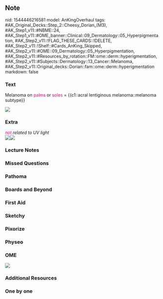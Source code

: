 ## Note
nid: 1544446216581
model: AnKingOverhaul
tags: #AK_Original_Decks::Step_2::Cheesy_Dorian_(M3), #AK_Step1_v11::#NBME::24, #AK_Step1_v11::#OME_banner::Clinical::09_Dermatology::05_Hyperpigmentation, #AK_Step2_v11::!FLAG_THESE_CARDS::!DELETE, #AK_Step2_v11::!Shelf::#Cards_AnKing_Skipped, #AK_Step2_v11::#OME::09_Dermatology::05_Hyperpigmentation, #AK_Step2_v11::#Resources_by_rotation::FM::ome::derm::hyperigmentation, #AK_Step2_v11::#Subjects::Dermatology::13_Cancer::Melanoma, #AK_Step2_v11::Original_decks::Dorian::fam::ome::derm::hyperigmentation
markdown: false

### Text
Melanoma on <font color="#FC0280">palms</font> or <font color=
"#FC0280">soles</font> = {{c1::acral lentiginous melanoma::melanoma
subtype}}
<div><img src="paste-257680857890819.jpg"></div>

### Extra
<div>
  <i><font color="#FC0280">not</font> related to UV light</i>
</div>
<div>
  <i><img src="heterogeneity_primary.jpg"><img src=
  "paste-2453388398690305.jpg"></i>
</div>

### Lecture Notes


### Missed Questions


### Pathoma


### Boards and Beyond


### First Aid


### Sketchy


### Pixorize


### Physeo


### OME
<div class="ome-widget">
  <a href=
  "https://onlinemeded.org/spa/dermatology/hyperpigmentation/acquire?ref=anki">
  <img src="_OME_AnkiFlashcards_Lesson_3.png"></a>
</div>

### Additional Resources


### One by one

